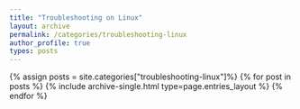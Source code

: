 ```yaml
---
title: "Troubleshooting on Linux"
layout: archive
permalink: /categories/troubleshooting-linux
author_profile: true
types: posts
---
```


{% assign posts = site.categories["troubleshooting-linux"]%}
{% for post in posts %}
  {% include archive-single.html type=page.entries_layout %}
{% endfor %}